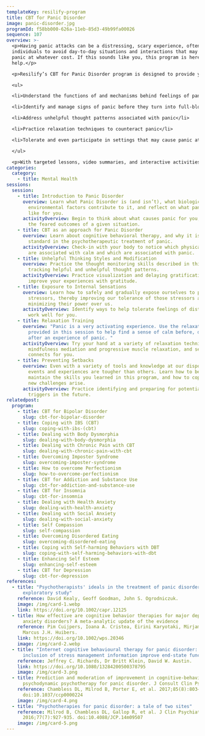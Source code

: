 ```yaml
---
templateKey: resilify-program
title: CBT for Panic Disorder
image: panic-disorder.jpg
programId: f58bb000-626a-11eb-85d3-49b99fa00026
sequence: 107
overview: >-
  <p>Having panic attacks can be a distressing, scary experience, often causing
  individuals to avoid day-to-day situations and interactions that may trigger
  panic at whatever cost. If this sounds like you, this program is here to
  help.</p>

  <p>Resilify’s CBT for Panic Disorder program is designed to provide you the tools and knowledge needed to help get a handle on panic attacks. Through the lens of cognitive behavioral therapy (CBT)—one of the strongest evidence-based therapies to target panic—you will learn to:</p>

  <ul>

  <li>Understand the functions of and mechanisms behind feelings of panic</li>

  <li>Identify and manage signs of panic before they turn into full-blown attacks</li>

  <li>Address unhelpful thought patterns associated with panic</li>

  <li>Practice relaxation techniques to counteract panic</li>

  <li>Tolerate and even participate in settings that may cause panic attacks</li>

  </ul>

  <p>With targeted lessons, video summaries, and interactive activities, Resilify'sCBT for Panic Disorder program can be a powerful tool as you continue your journey of self-improvement.</p>
categories:
  category:
    - title: Mental Health
sessions:
  session:
    - title: Introduction to Panic Disorder
      overview: Learn what Panic Disorder is (and isn’t), what biological and
        environmental factors contribute to it, and reflect on what panic looks
        like for you.
      activityOverview: Begin to think about what causes panic for you, reflecting on
        the feared outcomes of a given situation.
    - title: CBT as an approach for Panic Disorder
      overview: Learn about cognitive behavioral therapy, and why it is the gold
        standard in the psychotherapeutic treatment of panic.
      activityOverview: Check-in with your body to notice which physical sensations
        are associated with calm and which are associated with panic.
    - title: Unhelpful Thinking Styles and Modification
      overview: Practice the thought monitoring skills described in this session,
        tracking helpful and unhelpful thought patterns.
      activityOverview: Practice visualization and delaying gratification to further
        improve your experiences with gratitude.
    - title: Exposure to Internal Sensations
      overview: Learn how to safely and gradually expose ourselves to panic-inducing
        stressors, thereby improving our tolerance of those stressors and
        minimizing their power over us.
      activityOverview: Identify ways to help tolerate feelings of distress that may
        work well for you.
    - title: Relaxation Training
      overview: "Panic is a very activating experience. Use the relaxation tips
        provided in this session to help find a sense of calm before, during and
        after an experience of panic. "
      activityOverview: Try your hand at a variety of relaxation techniques, including
        mindfulness mediation and progressive muscle relaxation, and see what
        connects for you.
    - title: Preventing Setbacks
      overview: Even with a variety of tools and knowledge at our disposal, some days,
        events and experiences are tougher than others. Learn how to best
        maintain the skills you learned in this program, and how to cope when
        new challenges arise.
      activityOverview: Practice identifying and preparing for potential stressors and
        triggers in the future.
relatedpost:
  program:
    - title: CBT for Bipolar Disorder
      slug: cbt-for-bipolar-disorder
    - title: Coping with IBS (CBT)
      slug: coping-with-ibs-(cbt)
    - title: Dealing with Body Dysmorphia
      slug: dealing-with-body-dysmorphia
    - title: Dealing with Chronic Pain with CBT
      slug: dealing-with-chronic-pain-with-cbt
    - title: Overcoming Imposter Syndrome
      slug: overcoming-imposter-syndrome
    - title: How to overcome Perfectionism
      slug: how-to-overcome-perfectionism
    - title: CBT for Addiction and Substance Use
      slug: cbt-for-addiction-and-substance-use
    - title: CBT for Insomnia
      slug: cbt-for-insomnia
    - title: Dealing with Health Anxiety
      slug: dealing-with-health-anxiety
    - title: Dealing with Social Anxiety
      slug: dealing-with-social-anxiety
    - title: Self Compassion
      slug: self-compassion
    - title: Overcoming Disordered Eating
      slug: overcoming-disordered-eating
    - title: Coping with Self-harming Behaviors with DBT
      slug: coping-with-self-harming-behaviors-with-dbt
    - title: Enhancing Self Esteem
      slug: enhancing-self-esteem
    - title: CBT for Depression
      slug: cbt-for-depression
references:
  - title: "Psychotherapists' ideals in the treatment of panic disorder: An
      exploratory study"
    reference: David Kealy, Geoff Goodman, John S. Ogrodniczuk.
    image: /img/card-1.webp
    link: https://doi.org/10.1002/capr.12125
  - title: How effective are cognitive behavior therapies for major depression and
      anxiety disorders? A meta-analytic update of the evidence
    reference: Pim Cuijpers, Ioana A. Cristea, Eirini Karyotaki, Mirjam Reijnders,
      Marcus J.H. Huibers.
    link: https://doi.org/10.1002/wps.20346
    image: /img/card-2.webp
  - title: "Internet cognitive behavioural therapy for panic disorder: Does the
      inclusion of stress management information improve end-state functioning?"
    reference: Jeffrey C. Richards, Dr Britt Klein, David W. Austin.
    link: https://doi.org/10.1080/13284200500378795
    image: /img/card-3.png
  - title: Prediction and moderation of improvement in cognitive-behavioral and
      psychodynamic psychotherapy for panic disorder. J Consult Clin Psychol
    reference: Chambless DL, Milrod B, Porter E, et al. 2017;85(8):803–813.
      doi:10.1037/ccp0000224
    image: /img/card-4.png
  - title: "Psychotherapies for panic disorder: a tale of two sites"
    reference: Milrod B, Chambless DL, Gallop R, et al. J Clin Psychiatry.
      2016;77(7):927-935. doi:10.4088/JCP.14m09507
    image: /img/card-5.png
---
```

